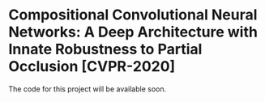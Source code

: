 # Compositional Convolutional Neural Networks: A Deep Architecture with Innate Robustness to Partial Occlusion [CVPR-2020]

The code for this project will be available soon.
